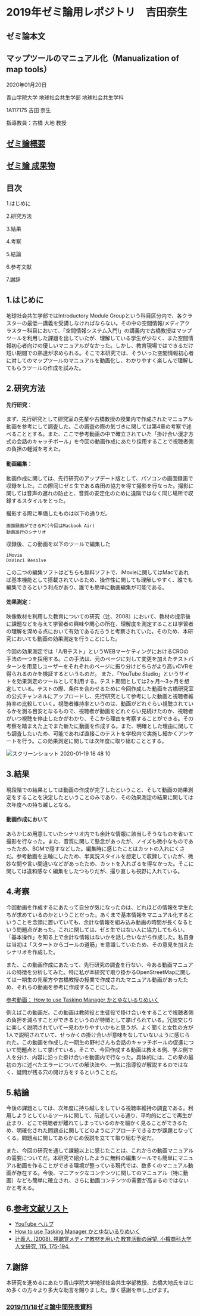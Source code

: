 # 2019年ゼミ論用レポジトリ　吉田奈生

## ゼミ論本文
## マップツールのマニュアル化（Manualization of map tools）

2020年01月20日

青山学院大学 地球社会共生学部 地球社会共生学科

1A117175 吉田 奈生

指導教員：古橋 大地 教授

## [ゼミ論概要](https://docs.google.com/document/d/1vLPf48sdAPdKo1FtgPEooneck9pgzcmPpmurpVaUZiA/edit)
## [ゼミ論 成果物](https://youtu.be/IJi0w2owxJc)
## 目次
1.はじめに

2.研究方法

3.結果

4.考察

5.結論

6.参考文献

7.謝辞

## 1.はじめに
地球社会共生学部ではIntroductory Module Groupという科目区分内で、各クラスターの最低一講義を受講しなければならない。その中の空間情報/メディアクラスター科目において、「空間情報システム入門Ⅰ」の講義内で古橋教授はマップツールを利用した課題を出していたが、理解している学生が少なく、また空間情報初心者向けの優しいマニュアルがなかった。しかし、教育現場ではできるだけ短い期間での熟達が求められる。そこで本研究では、そういった空間情報初心者に対してのマップツールのマニュアルを動画化し、わかりやすく楽しんで理解してもらうツールの作成を試みた。

## 2.研究方法
#### 先行研究：
まず、先行研究として研究室の先輩や古橋教授の授業内で作成されたマニュアル動画を参考にして調査した。この調査の際の気づきに関しては第4章の考察で述べることとする。また、ここで参考動画の中で確立されていた「掛け合い漫才方式の会話のキャッチボール」を今回の動画作成にあたり採用することで視聴者側の負担の軽減を考えた。

#### 動画編集：
動画作成に関しては、先行研究のアップデート版として、パソコンの画面録画で収録をした。この際同じゼミ生である森田の協力を得て撮影を行なった。撮影に関しては音声の遅れの防止と、音質の安定化のために遠隔ではなく同じ場所で収録するスタイルをとった。

撮影する際に準備したものは以下の通りだ。

```
画面録画ができるPC(今回はMacbook Air)
動画進行のシナリオ
```
収録後、この動画を以下のツールで編集した
```
iMovie
DaVinci Resolve
```
この二つの編集ソフトはどちらも無料ソフトで、iMovieに関してはMacであれば基本機能として搭載されているため、操作性に関しても理解しやすく、誰でも編集できるという利点があり、誰でも簡単に動画編集が可能である。

#### 効果測定：
映像教材を利用した教育についての研究（辻、2008）において、教材の提示後に課題などを与えて学習者の興味や関心の所在、理解度を測定することは学習者の理解を深める点において有効であるだろうと考察されていた。そのため、本研究においても動画の効果測定を行うことにした。

今回の効果測定では「A/Bテスト」というWEBマーケティングにおけるCROの手法の一つを採用する。この手法は、元のページに対して変更を加えたテストパターンを用意しユーザーをそれぞれのページに振り分けどちらがより高いCVRを得られるのかを検証するというものだ。
また、「YouTube Studio」というサイトを効果測定のツールとして利用する。テスト期間としては2ヶ月〜3ヶ月を想定している。テストの際、条件を合わせるために今回作成した動画を古橋研究室の公式チャンネルにアップロードし、先行研究として参考にした動画と視聴者維持率の比較していく。視聴者維持率というのは、動画がどれぐらい視聴されているかを測る目安となるもので、視聴者が動画をどれぐらい見続けたのか、視聴者がいつ視聴を停止したかがわかり、そこから理由を考察することができる。その考察を踏まえた上でまた新たに動画を作成する。また、明確とした理由に関しても調査したいため、可能であれば直接このテストを学校内で実施し細かくアンケートを行う。この効果測定に関しては次年度に取り組むこととする。

![スクリーンショット 2020-01-19 16 48 10](https://user-images.githubusercontent.com/30149484/72697350-12c6e280-3b83-11ea-8e3c-7cf145830169.png)

## 3.結果
現段階での結果としては動画の作成が完了したということ、そして動画の効果測定をすることを決定したということのみであり、その効果測定の結果に関しては次年度への持ち越しとなる。
#### 動画作成において
あらかじめ用意していたシナリオ内でも余計な情報に該当しそうなものを省いて撮影を行なった。また、音質に関して懸念があったが、ノイズも微小なものであったため、BGMで隠すなどした。編集時に感じたことはカットの入れにくさだ。参考動画を主軸にしたため、半実況スタイルを想定して収録していたが、微妙な間や言い間違いなどがあったため、カットを入れざるを得なかった。そこに関しては違和感なく編集をしたつもりだが、撮り直しも視野に入れている。


## 4.考察
今回動画を作成するにあたって自分が気になったのは、どれほどの情報を学生たちが求めているのかということだった。あくまで基本情報をマニュアル化するということを念頭に置いていても、余計な情報を組み込み動画の時間が長くなるという問題点があった。これに関しては、ゼミ生ではない人に協力してもらい、「基本操作」を知る上で余計な情報はないかを話し合いながら作成した。私自身は当初は「スタートからゴールの道筋」を意識していたため、その意見を加えたシナリオを作成した。

また、この動画作成にあたって、先行研究の調査を行ない、今ある動画マニュアルの特徴を分析してみた。特に私が本研究で取り掛かるOpenStreetMapに関しては一期生の先輩方や古橋教授の授業で作成されたマニュアル動画があったため、それらの動画を参考に作成することにした。
 
 [参考動画： How to use Tasking Manager かとゆないるりめいく](https://www.youtube.com/watch?v=sMAdXhwsK6o)
 
 例えばこの動画だ。この動画は教師役と生徒役で掛け合いをすることで視聴者側の負担を減らすことができるというのが特徴として挙げられている。冗談交じりに楽しく説明されていて一見わかりやすいかもと思うが、よく聞くと女性の方が1人で説明されていて、せっかくの掛け合いが意味をなしていないように感じられた。この動画を作成した一期生の野村さんも会話のキャッチボールの促進について問題点として挙げている。そこで、今回作成する動画は教える側、学ぶ側で人を分け、内容に沿った掛け合いを動画内で行なった。具体的には、この章の最初の方に述べたエラーについての解決法や、一気に指導役が解説するのではなく、疑問が残る穴の開け方をするということだ。

## 5.結論
今後の課題としては、次年度に持ち越しをしている視聴率維持の調査である。利用しようとしているツールに関して、前述している通り、平均的にどこで再生が止まり、どこで視聴者が離れてしまっているのかを細かく見ることができるため、明確化された問題点に関してどのようにアプローチできるかが課題となってくる。問題点に関してあらかじめ仮説を立てて取り組む予定だ。

また、今回の研究を通して課題以上に感じたことは、これからの動画マニュアルの需要についてだ。本研究で紹介したように無料の編集ツールでも簡単にマニュアル動画を作ることができる環境が整っている現代では、数多くのマニュアル動画が存在する。今後、マニアックなコンテンツに関してのマニュアル（特に動画）なども簡単に確立され、さらに動画コンテンツの需要が高まるのではないかと考える。

## 6.[参考文献リスト](https://docs.google.com/spreadsheets/d/1e_2fUJaeE2CgRteg8uqOnLXOqnCN7nZn9FEjGx_PTUs/edit#gid=1750012034)
- [YouTube ヘルプ](https://support.google.com/youtube?hl=ja&authuser=0#topic=9257498)
- [How to use Tasking Manager かとゆないるりめいく](https://www.youtube.com/watch?v=sMAdXhwsK6o)
- [辻義人. (2008). 視聴覚メディア教材を用いた教育活動の展望. 小樽商科大学人文研究, 115, 175-194.](https://barrel.repo.nii.ac.jp/index.php?action=pages_view_main&active_action=repository_action_common_download&item_id=639&item_no=1&attribute_id=19&file_no=1&page_id=13&block_id=135)

## 7.謝辞
本研究を進めるにあたり青山学院大学地球社会共生学部教授、古橋大地氏をはじめ多くの方々より多大な助言を賜りました。厚く感謝を申し上げます。

### [2019/11/18ゼミ論中間発表資料](https://docs.google.com/presentation/d/1HIJuXsDUM4k8DZit-rZ3AU6U7nQ1yT08/edit#slide=id.p1)
